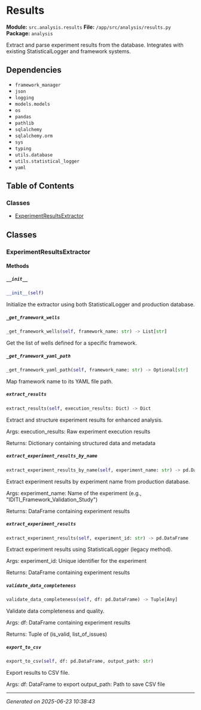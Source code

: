# Results

**Module:** `src.analysis.results`
**File:** `/app/src/analysis/results.py`
**Package:** `analysis`

Extract and parse experiment results from the database.
Integrates with existing StatisticalLogger and framework systems.

## Dependencies

- `framework_manager`
- `json`
- `logging`
- `models.models`
- `os`
- `pandas`
- `pathlib`
- `sqlalchemy`
- `sqlalchemy.orm`
- `sys`
- `typing`
- `utils.database`
- `utils.statistical_logger`
- `yaml`

## Table of Contents

### Classes
- [ExperimentResultsExtractor](#experimentresultsextractor)

## Classes

### ExperimentResultsExtractor

#### Methods

##### `__init__`
```python
__init__(self)
```

Initialize the extractor using both StatisticalLogger and production database.

##### `_get_framework_wells`
```python
_get_framework_wells(self, framework_name: str) -> List[str]
```

Get the list of wells defined for a specific framework.

##### `_get_framework_yaml_path`
```python
_get_framework_yaml_path(self, framework_name: str) -> Optional[str]
```

Map framework name to its YAML file path.

##### `extract_results`
```python
extract_results(self, execution_results: Dict) -> Dict
```

Extract and structure experiment results for enhanced analysis.

Args:
    execution_results: Raw experiment execution results
    
Returns:
    Dictionary containing structured data and metadata

##### `extract_experiment_results_by_name`
```python
extract_experiment_results_by_name(self, experiment_name: str) -> pd.DataFrame
```

Extract experiment results by experiment name from production database.

Args:
    experiment_name: Name of the experiment (e.g., "IDITI_Framework_Validation_Study")
    
Returns:
    DataFrame containing experiment results

##### `extract_experiment_results`
```python
extract_experiment_results(self, experiment_id: str) -> pd.DataFrame
```

Extract experiment results using StatisticalLogger (legacy method).

Args:
    experiment_id: Unique identifier for the experiment
    
Returns:
    DataFrame containing experiment results

##### `validate_data_completeness`
```python
validate_data_completeness(self, df: pd.DataFrame) -> Tuple[Any]
```

Validate data completeness and quality.

Args:
    df: DataFrame containing experiment results
    
Returns:
    Tuple of (is_valid, list_of_issues)

##### `export_to_csv`
```python
export_to_csv(self, df: pd.DataFrame, output_path: str)
```

Export results to CSV file.

Args:
    df: DataFrame to export
    output_path: Path to save CSV file

---

*Generated on 2025-06-23 10:38:43*